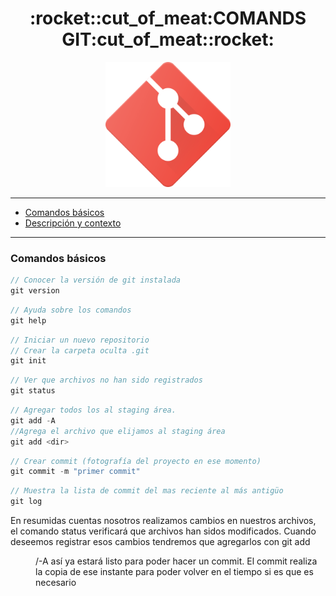 

<h1 align="center">:rocket::cut_of_meat:COMANDS GIT:cut_of_meat::rocket:</h1>
<p align="center"><img width="200rem" hight="auto" src="/Img/git.png"/></p>


---


- [Comandos básicos](#comandos-básicos)
- [Descripción y contexto](#descripción-y-contexto)


---

### Comandos básicos

```javascript
// Conocer la versión de git instalada
git version
```
```javascript
// Ayuda sobre los comandos
git help
```
```javascript
// Iniciar un nuevo repositorio
// Crear la carpeta oculta .git
git init
```
```javascript
// Ver que archivos no han sido registrados
git status
```
```javascript
// Agregar todos los al staging área.
git add -A
//Agrega el archivo que elijamos al staging área
git add <dir> 
```
```javascript
// Crear commit (fotografía del proyecto en ese momento)
git commit -m "primer commit"
```
```javascript
// Muestra la lista de commit del mas reciente al más antigüo
git log
```

En resumidas cuentas nosotros realizamos cambios en nuestros archivos, el comando status verificará que archivos han sidos modificados. Cuando deseemos registrar esos cambios tendremos que agregarlos con git add <dir>/-A así ya estará listo para poder hacer un commit. El commit realiza la copia de ese instante para poder volver en el tiempo si es que es necesario

    
